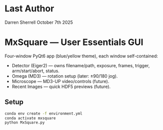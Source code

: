 # Last Author
Darren Sherrell October 7th 2025

# MxSquare — User Essentials GUI

Four-window PyQt6 app (blue/yellow theme), each window self-contained:
- Detector (Eiger2) — owns filename/path, exposure, frames, trigger, arm/start/abort, status.
- Omega (MD3) — rotation setup (later: ±90/180 jog).
- Microscope — MD3-UP video/controls (future).
- Recent Images — quick HDF5 previews (future).

## Setup
```bash
conda env create -f environment.yml
conda activate mxsquare
python MxSquare.py

